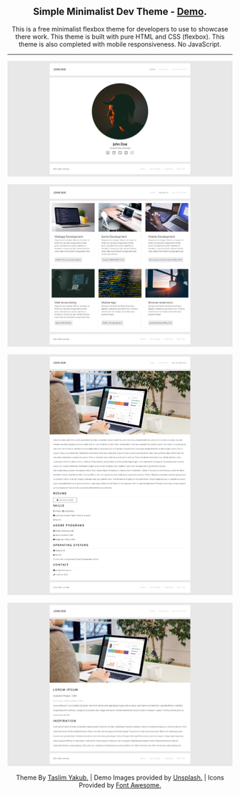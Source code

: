 <p align="center"><h2 align="center">Simple Minimalist Dev Theme - <a href="https://taslim.me/projects/dev-theme/">Demo</a>. </h2></p>

<p align="center">This is a free minimalist flexbox theme for developers to use to showcase there work. This theme is built with pure HTML and CSS (flexbox). This theme is also completed with mobile responsiveness. No JavaScript.</p>

***

<p align="center"> <img src="https://github.com/taslimy/dev-theme/blob/master/screenshots/homepage.png" /> </p>

<p align="center"> <img src="https://github.com/taslimy/dev-theme/blob/master/screenshots/projectspage.png" /> </p>

<p align="center"> <img src="https://github.com/taslimy/dev-theme/blob/master/screenshots/bioandcontact.png" /> </p>

<p align="center"> <img src="https://github.com/taslimy/dev-theme/blob/master/screenshots/projectdescription.png" /> </p>

<p align="center"> Theme By <a href="https://taslim.me/">Taslim Yakub.</a> | Demo Images provided by <a href="taslim.me">Unsplash.</a> | Icons Provided by <a href="taslim.me">Font Awesome.</a> </p>

